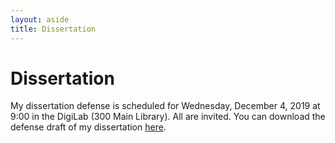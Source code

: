 ```yaml
---
layout: aside
title: Dissertation
---
```


# Dissertation

My dissertation defense is scheduled for Wednesday, December 4, 2019 at 9:00 in the DigiLab (300 Main Library). All are invited. You can download the defense draft of my dissertation [here](/downloads/191204-defense_draft.pdf).